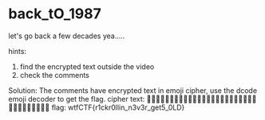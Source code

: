 # back_tO_1987
let's go back a few decades yea.....

hints:
1. find the encrypted text outside the video
2. check the comments

Solution:
The comments have encrypted text in emoji cipher, use the dcode emoji decoder to get the flag.
cipher text: 👮👫👝🐺👋🐽👲👩🐨👚👢👩🐧👣👣👠👥👖👥🐪👭🐪👩👖👞👜👫🐬👖🐧👃🐻👴
flag: wtfCTF{r1ckr0llin_n3v3r_get5_0LD}
